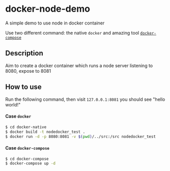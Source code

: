 # docker-node-demo
A simple demo to use node in docker container

Use two different command: the native `docker` and amazing tool [`docker-compose`](https://docs.docker.com/compose/)
 
## Description
Aim to create a docker container which runs a node server listening to 8080, expose to 8081

## How to use
Run the following command, then visit `127.0.0.1:8081` you should see "hello world!"
#### Case `docker`
```sh
$ cd docker-native
$ docker build -t nodedocker_test . 
$ docker run -d -p 8080:8081 -v $(pwd)/../src:/src nodedocker_test
```
#### Case `docker-compose`
```sh
$ cd docker-compose
$ docker-compose up -d
```
